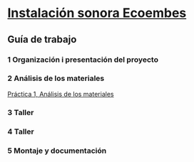 # [Instalación sonora Ecoembes](https://github.com/arquesm/TdPiED/blob/master/Instalacio_sonora.md)

## Guía de trabajo

### 1 Organización i presentación del proyecto

### 2 Análisis de los materiales
[Práctica 1, Análisis de los materiales](materiales.md)

### 3 Taller

### 4 Taller

### 5 Montaje y documentación
